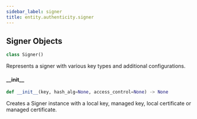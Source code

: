 ```yaml
---
sidebar_label: signer
title: entity.authenticity.signer
---
```


## Signer Objects

```python
class Signer()
```

Represents a signer with various key types and additional configurations.

#### \_\_init\_\_

```python
def __init__(key, hash_alg=None, access_control=None) -> None
```

Creates a Signer instance with a local key, managed key, local certificate or managed certificate.


